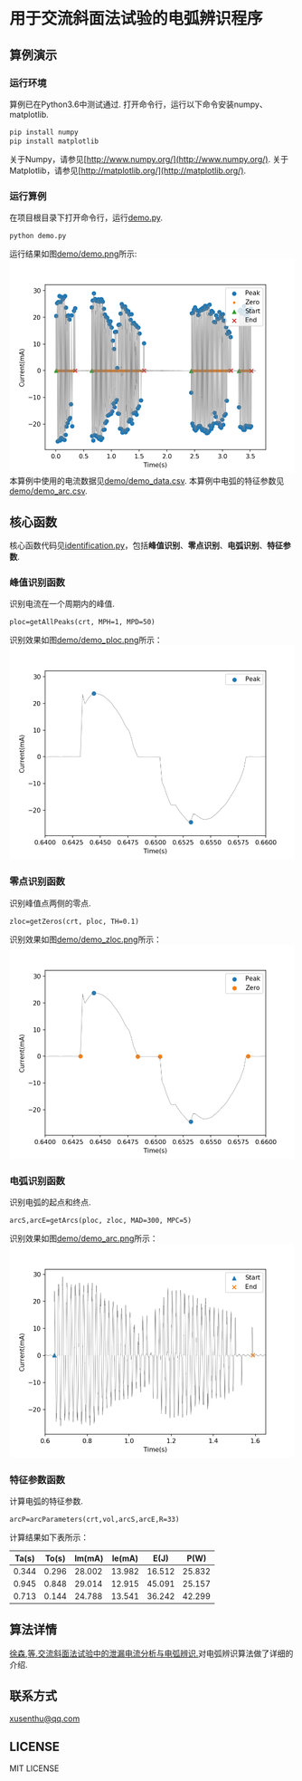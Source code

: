# 用于交流斜面法试验的电弧辨识程序
## 算例演示
### 运行环境
算例已在Python3.6中测试通过.
打开命令行，运行以下命令安装numpy、matplotlib.
```shell
pip install numpy
pip install matplotlib
```
关于Numpy，请参见[http://www.numpy.org/](http://www.numpy.org/).
关于Matplotlib，请参见[http://matplotlib.org/](http://matplotlib.org/).
### 运行算例
在项目根目录下打开命令行，运行[demo.py](demo.py).
```shell
python demo.py
```
运行结果如图[demo/demo.png](demo/demo.png)所示:
[![demo.png](demo/demo.png)](demo/demo.png)
本算例中使用的电流数据见[demo/demo_data.csv](demo/demo_data.csv).
本算例中电弧的特征参数见[demo/demo_arc.csv](demo/demo_arc.csv).
## 核心函数
核心函数代码见[identification.py](identification.py)，包括**峰值识别**、**零点识别**、**电弧识别**、**特征参数**.
### 峰值识别函数
识别电流在一个周期内的峰值.

    ploc=getAllPeaks(crt, MPH=1, MPD=50)
识别效果如图[demo/demo_ploc.png](demo/demo_ploc.png)所示：
[![demo/demo_ploc.png](demo/demo_ploc.png)](demo/demo_ploc.png)
### 零点识别函数
识别峰值点两侧的零点.

    zloc=getZeros(crt, ploc, TH=0.1)
识别效果如图[demo/demo_zloc.png](demo/demo_zloc.png)所示：
[![demo_zloc.png](demo/demo_zloc.png)](demo/demo_zloc.png)
### 电弧识别函数
识别电弧的起点和终点.

    arcS,arcE=getArcs(ploc, zloc, MAD=300, MPC=5)
识别效果如图[demo/demo_arc.png](demo/demo_arc.png)所示：
[![demo/demo_arc.png](demo/demo_arc.png)](demo/demo_arc.png)
### 特征参数函数
计算电弧的特征参数.

    arcP=arcParameters(crt,vol,arcS,arcE,R=33)
计算结果如下表所示：

| Ta(s) | To(s) | Im(mA) | Ie(mA) |  E(J)  |  P(W)  |
| ----- | ----- | ------ | ------ | ------ | ------ |
| 0.344 | 0.296 | 28.002 | 13.982 | 16.512 | 25.832 |
| 0.945 | 0.848 | 29.014 | 12.915 | 45.091 | 25.157 |
| 0.713 | 0.144 | 24.788 | 13.541 | 36.242 | 42.299 |

## 算法详情
[徐森,等.交流斜面法试验中的泄漏电流分析与电弧辨识.]()对电弧辨识算法做了详细的介绍.
## 联系方式
xusenthu@qq.com
## LICENSE
MIT LICENSE
